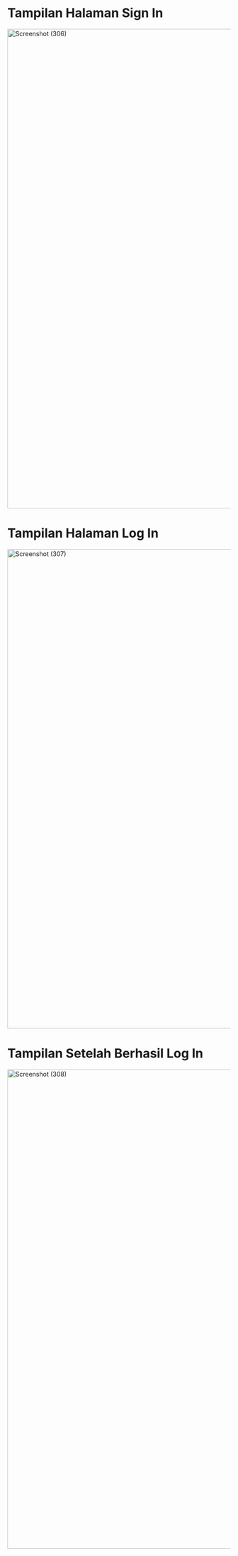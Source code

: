 
# Tampilan Halaman Sign In
<img width="1920" height="1080" alt="Screenshot (306)" src="https://github.com/user-attachments/assets/9de9dba5-5276-42c2-aa51-138cc556ec1c" />


# Tampilan Halaman Log In
<img width="1920" height="1080" alt="Screenshot (307)" src="https://github.com/user-attachments/assets/1d870f8d-b6db-4fef-a2cb-8939d03f8fe1" />

# Tampilan Setelah Berhasil Log In
<img width="1920" height="1080" alt="Screenshot (308)" src="https://github.com/user-attachments/assets/bb944f8c-4828-470e-96ed-9d33317fa9f0" />
